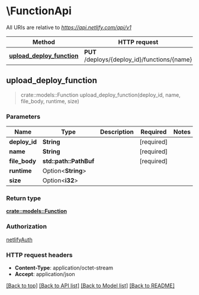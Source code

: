 # \FunctionApi

All URIs are relative to *https://api.netlify.com/api/v1*

Method | HTTP request | Description
------------- | ------------- | -------------
[**upload_deploy_function**](FunctionApi.md#upload_deploy_function) | **PUT** /deploys/{deploy_id}/functions/{name} | 



## upload_deploy_function

> crate::models::Function upload_deploy_function(deploy_id, name, file_body, runtime, size)


### Parameters


Name | Type | Description  | Required | Notes
------------- | ------------- | ------------- | ------------- | -------------
**deploy_id** | **String** |  | [required] |
**name** | **String** |  | [required] |
**file_body** | **std::path::PathBuf** |  | [required] |
**runtime** | Option<**String**> |  |  |
**size** | Option<**i32**> |  |  |

### Return type

[**crate::models::Function**](function.md)

### Authorization

[netlifyAuth](../README.md#netlifyAuth)

### HTTP request headers

- **Content-Type**: application/octet-stream
- **Accept**: application/json

[[Back to top]](#) [[Back to API list]](../README.md#documentation-for-api-endpoints) [[Back to Model list]](../README.md#documentation-for-models) [[Back to README]](../README.md)

